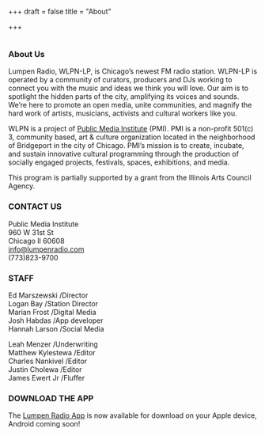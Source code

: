 +++
draft = false
title = "About"

+++

![]()

### About Us

Lumpen Radio, WLPN-LP, is Chicago’s newest FM radio station. WLPN-LP is operated by a community of curators, producers and DJs working to connect you with the music and ideas we think you will love. Our aim is to spotlight the hidden parts of the city, amplifying its voices and sounds. We’re here to promote an open media, unite communities, and magnify the hard work of artists, musicians, activists and cultural workers like you.  

WLPN is a project of [Public Media Institute](http://www.publicmediainstitute.com) (PMI). PMI is a non-profit 501(c) 3, community based, art & culture organization located in the neighborhood of Bridgeport in the city of Chicago. PMI’s mission is to create, incubate, and sustain innovative cultural programming through the production of socially engaged projects, festivals, spaces, exhibitions, and media.  

This program is partially supported by a grant from the Illinois Arts Council Agency.  


### CONTACT US

Public Media Institute  
960 W 31st St  
Chicago Il 60608  
info@lumpenradio.com  
(773)823-9700  

### STAFF

Ed Marszewski /Director  
Logan Bay /Station Director  
Marian Frost /Digital Media  
Josh Habdas /App developer  
Hannah Larson /Social Media  

Leah Menzer /Underwriting  
Matthew Kylestewa /Editor  
Charles Nankivel /Editor  
Justin Cholewa /Editor  
James Ewert Jr /Fluffer


### DOWNLOAD THE APP

The [Lumpen Radio App](http://appsto.re/us/NdeV7.i) is now available for download on your Apple device, Android coming soon!  
